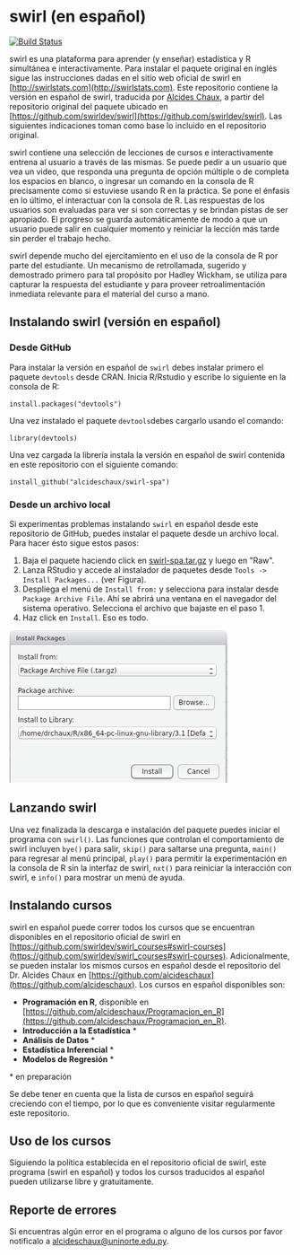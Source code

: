 # swirl (en español)

[![Build Status](https://travis-ci.org/swirldev/swirl.png?branch=master)](https://travis-ci.org/swirldev/swirl)

swirl es una plataforma para aprender (y enseñar) estadística y R simultánea e interactivamente. Para instalar el paquete original en inglés sigue las instrucciones dadas en el sitio web oficial de swirl en [http://swirlstats.com](http://swirlstats.com). Este repositorio contiene la versión en español de swirl, traducida por [Alcides Chaux](https://github.com/alcideschaux), a partir del repositorio original del paquete ubicado en [https://github.com/swirldev/swirl](https://github.com/swirldev/swirl). Las siguientes indicaciones toman como base lo incluido en el repositorio original.

swirl contiene una selección de lecciones de cursos e interactivamente entrena al usuario a través de las mismas. Se puede pedir a un usuario que vea un video, que responda una pregunta de opción múltiple o de completa los espacios en blanco, o ingresar un comando en la consola de R precisamente como si estuviese usando R en la práctica. Se pone el énfasis en lo último, el interactuar con la consola de R. Las respuestas de los usuarios son evaluadas para ver si son correctas y se brindan pistas de ser apropiado. El progreso se guarda automáticamente de modo a que un usuario puede salir en cualquier momento y reiniciar la lección más tarde sin perder el trabajo hecho.

swirl depende mucho del ejercitamiento en el uso de la consola de R por parte del estudiante. Un mecanismo de retrollamada, sugerido y demostrado primero para tal propósito por Hadley Wickham, se utiliza para capturar la respuesta del estudiante y para proveer retroalimentación inmediata relevante para el material del curso a mano.

## Instalando swirl (versión en español)
### Desde GitHub
Para instalar la versión en español de `swirl` debes instalar primero el paquete `devtools` desde CRAN. Inicia R/Rstudio y escribe lo siguiente en la consola de R:

```
install.packages("devtools")
```
Una vez instalado el paquete `devtools`debes cargarlo usando el comando:

```
library(devtools)
```

Una vez cargada la librería instala la versión en español de swirl contenida en este repositorio con el siguiente comando:

```
install_github("alcideschaux/swirl-spa")
```

### Desde un archivo local
Si experimentas problemas instalando `swirl` en español desde este repositorio de GitHub, puedes instalar el paquete desde un archivo local. Para hacer ésto sigue estos pasos:
1. Baja el paquete haciendo click en [swirl-spa.tar.gz](https://github.com/alcideschaux/swirl-spa/blob/master/swirl-spa.tar.gz) y luego en "Raw".
2. Lanza RStudio y accede al instalador de paquetes desde `Tools -> Install Packages...` (ver Figura).
3. Despliega el menú de `Install from:` y selecciona para instalar desde `Package Archive File`. Ahí se abrirá una ventana en el navegador del sistema operativo. Selecciona el archivo que bajaste en el paso 1.
4. Haz click en `Install`. Eso es todo.

![Figura 1](Package_targz.png)

## Lanzando swirl
Una vez finalizada la descarga e instalación del paquete puedes iniciar el programa con `swirl()`. Las funciones que controlan el comportamiento de swirl incluyen `bye()` para salir, `skip()` para saltarse una pregunta, `main()` para regresar al menú principal, `play()` para permitir la experimentación en la consola de R sin la interfaz de swirl, `nxt()` para reiniciar la interacción con swirl, e `info()` para mostrar un menú de ayuda.

## Instalando cursos
swirl en español puede correr todos los cursos que se encuentran disponibles en el repositorio oficial de swirl en [https://github.com/swirldev/swirl_courses#swirl-courses](https://github.com/swirldev/swirl_courses#swirl-courses). Adicionalmente, se pueden instalar los mismos cursos en español desde el repositorio del Dr. Alcides Chaux en [https://github.com/alcideschaux](https://github.com/alcideschaux). Los cursos en español disponibles son:

* **Programación en R**, disponible en [https://github.com/alcideschaux/Programacion_en_R](https://github.com/alcideschaux/Programacion_en_R).
* **Introducción a la Estadística** \*
* **Análisis de Datos** \*
* **Estadística Inferencial** \*
* **Modelos de Regresión** \*

\* en preparación

Se debe tener en cuenta que la lista de cursos en español seguirá creciendo con el tiempo, por lo que es conveniente visitar regularmente este repositorio.

## Uso de los cursos
Siguiendo la política establecida en el repositorio oficial de swirl, este programa (swirl en español) y todos los cursos traducidos al español pueden utilizarse libre y gratuitamente.

## Reporte de errores
Si encuentras algún error en el programa o alguno de los cursos por favor notificalo a [alcideschaux@uninorte.edu.py](mailto:alcideschaux@uninorte.edu.py).